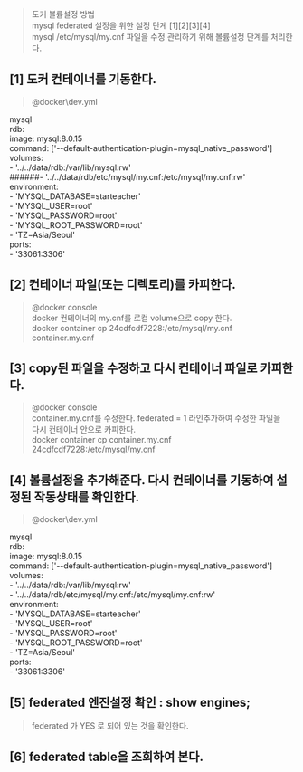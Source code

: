 > 도커 볼륨설정 방법   
> mysql federated 설정을 위한 설정 단계 [1][2][3][4]   
> mysql /etc/mysql/my.cnf 파일을 수정 관리하기 위해 볼륨설정 단계를 처리한다.   

## [1] 도커 컨테이너를 기동한다.
> @docker\dev.yml   

mysql   
rdb:   
    image: mysql:8.0.15   
    command: ['--default-authentication-plugin=mysql_native_password']   
    volumes:   
        - '../../data/rdb:/var/lib/mysql:rw'   
        ######- '../../data/rdb/etc/mysql/my.cnf:/etc/mysql/my.cnf:rw'   
    environment:    
        - 'MYSQL_DATABASE=starteacher'   
        - 'MYSQL_USER=root'   
        - 'MYSQL_PASSWORD=root'   
        - 'MYSQL_ROOT_PASSWORD=root'   
        - 'TZ=Asia/Seoul'   
    ports:   
        - '33061:3306'   

## [2] 컨테이너 파일(또는 디렉토리)를 카피한다.
> @docker console   
> docker 컨테이너의 my.cnf를 로컬 volume으로 copy 한다.   
> docker container cp 24cdfcdf7228:/etc/mysql/my.cnf container.my.cnf   

## [3] copy된 파일을 수정하고 다시 컨테이너 파일로 카피한다.   
> @docker console   
> container.my.cnf를 수정한다. federated = 1 라인추가하여 수정한 파일을   
다시 컨테이너 안으로 카피한다.  
> docker container cp container.my.cnf 24cdfcdf7228:/etc/mysql/my.cnf   

## [4] 볼륨설정을 추가해준다. 다시 컨테이너를 기동하여 설정된 작동상태를 확인한다.    
> @docker\dev.yml   

mysql   
rdb:   
    image: mysql:8.0.15   
    command: ['--default-authentication-plugin=mysql_native_password']   
    volumes:   
        - '../../data/rdb:/var/lib/mysql:rw'   
        - '../../data/rdb/etc/mysql/my.cnf:/etc/mysql/my.cnf:rw'   
    environment:   
        - 'MYSQL_DATABASE=starteacher'   
        - 'MYSQL_USER=root'   
        - 'MYSQL_PASSWORD=root'  
        - 'MYSQL_ROOT_PASSWORD=root'   
        - 'TZ=Asia/Seoul'   
    ports:   
        - '33061:3306'   

## [5] federated 엔진설정 확인 : show engines;   
> federated 가 YES 로 되어 있는 것을 확인한다.   

## [6] federated table을 조회하여 본다.   
